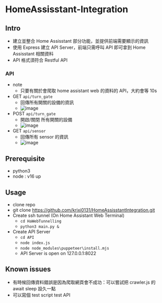 # HomeAssisstant-Integration
## Intro
- 建立並整合 Home Assisstant 部分功能，並提供前端需要顯示的資訊
- 使用 Express 建立 API Server，前端只需呼叫 API 即可拿到 Home Assisstant 相關資料
- API 格式須符合 Restful API
### API
- note
  - 只要有關於會爬取 home assistant web 的資料的 API，大約會等 10s 
- GET `api/turn_gate`
  - 回傳所有開關的設備的資訊
  - ![image](https://github.com/user-attachments/assets/20ff97fc-8095-42e7-bc2f-80f45e515238)
- POST `api/turn_gate`
  - 開啟/關閉 所有開關的設備
  - ![image](https://github.com/user-attachments/assets/132c630e-af7e-4e24-b256-ac00b431095d)
- GET `api/sensor`
  - 回傳所有 sensor 的資訊
  - ![image](https://github.com/user-attachments/assets/a269b246-e95f-43e5-ba97-4e7d5872d14c)
## Prerequisite
- python3
- node : v16 up
## Usage
 - clone repo
  - git clone https://github.com/krixi0131/HomeAssisstantIntegration.git
- Create ssh tunnel (On Home Assistant Web Terminal)
  - `cd HaWebTunnelling`
  - `python3 main.py &`
- Create API Server
  - `cd API`
  - `node index.js`
  - `node node_modules\puppeteer\install.mjs`
  - API Server is open on 127.0.0.1:8022
## Known issues
- 有時候回傳資料錯誤是因為爬取網頁會不成功：可以嘗試把 crawler.js 的 await sleep 設久一點
- 可以寫個 test script test API
